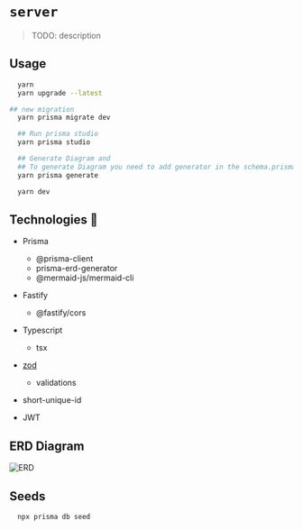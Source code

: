 # `server`

> TODO: description

## Usage

```bash
  yarn 
  yarn upgrade --latest

```


```bash
## new migration
  yarn prisma migrate dev
```

```bash
  ## Run prisma studio
  yarn prisma studio

  ## Generate Diagram and 
  ## To generate Diagram you need to add generator in the schema.prisma
  yarn prisma generate
```

```bash
  yarn dev
```


## Technologies :rocket:

- Prisma
  - @prisma-client
  - prisma-erd-generator
  - @mermaid-js/mermaid-cli

- Fastify
  - @fastify/cors
- Typescript
  - tsx
- [zod](https://zod.dev/)
  - validations
- short-unique-id

- JWT

## ERD Diagram

![ERD](https://user-images.githubusercontent.com/46464433/199371454-7b3edbc6-52bd-440f-ac25-312f12e7d88e.svg)


## Seeds

```bash
  npx prisma db seed
```